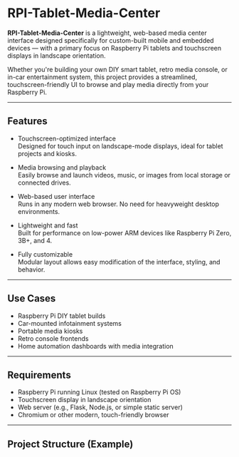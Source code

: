 # RPI-Tablet-Media-Center

**RPI-Tablet-Media-Center** is a lightweight, web-based media center interface designed specifically for custom-built mobile and embedded devices — with a primary focus on Raspberry Pi tablets and touchscreen displays in landscape orientation.

Whether you're building your own DIY smart tablet, retro media console, or in-car entertainment system, this project provides a streamlined, touchscreen-friendly UI to browse and play media directly from your Raspberry Pi.

---

## Features

- Touchscreen-optimized interface  
  Designed for touch input on landscape-mode displays, ideal for tablet projects and kiosks.

- Media browsing and playback  
  Easily browse and launch videos, music, or images from local storage or connected drives.

- Web-based user interface  
  Runs in any modern web browser. No need for heavyweight desktop environments.

- Lightweight and fast  
  Built for performance on low-power ARM devices like Raspberry Pi Zero, 3B+, and 4.

- Fully customizable  
  Modular layout allows easy modification of the interface, styling, and behavior.

---

## Use Cases

- Raspberry Pi DIY tablet builds  
- Car-mounted infotainment systems  
- Portable media kiosks  
- Retro console frontends  
- Home automation dashboards with media integration

---

## Requirements

- Raspberry Pi running Linux (tested on Raspberry Pi OS)
- Touchscreen display in landscape orientation
- Web server (e.g., Flask, Node.js, or simple static server)
- Chromium or other modern, touch-friendly browser

---

## Project Structure (Example)

